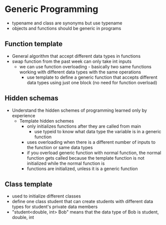 # Generic Programming
- typename and class are synonyms but use typename
- objects and functions should be generic in programs

## Function template
- General algorithm that accept different data types in functions
- swap function from the past week can only take int inputs
  - we can use function overloading - basically two same functions working with different data types with the same operations
    - use template to define a generic function that accepts different data types using just one block (no need for function overload)

## Hidden schemas
- Understand the hidden schemes of programming learned only by experience
  - Template hidden schemes
    - only initializes functions after they are called from main
      - use typeid to know what data type the variable is in a generic function
    - uses overloading when there is a different number of inputs to the function or same data types
    - if you overload generic function with normal function, the normal function gets called because the template function is not initialized while the normal function is
    - functions are initialized, unless it is a generic function

## Class template
- used to initialize different classes
- define one class student that can create students with different data types for student's private data members
- "student<double, int> Bob" means that the data type of Bob is student, double, int